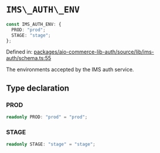 # `IMS\_AUTH\_ENV`

```ts
const IMS_AUTH_ENV: {
  PROD: "prod";
  STAGE: "stage";
};
```

Defined in: [packages/aio-commerce-lib-auth/source/lib/ims-auth/schema.ts:55](https://github.com/adobe/aio-commerce-sdk/blob/7b593b329256b2a01f618a3bfec89516edd0e844/packages/aio-commerce-lib-auth/source/lib/ims-auth/schema.ts#L55)

The environments accepted by the IMS auth service.

## Type declaration

### PROD

```ts
readonly PROD: "prod" = "prod";
```

### STAGE

```ts
readonly STAGE: "stage" = "stage";
```
